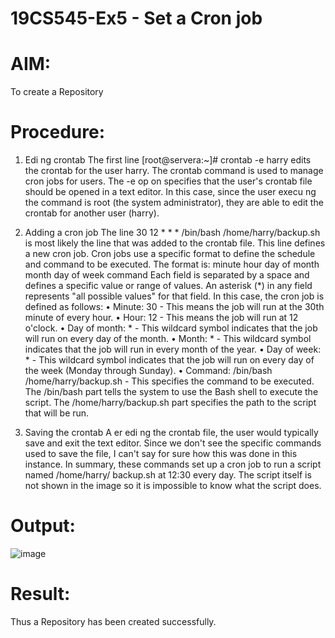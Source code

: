# 19CS545-Ex5 - Set a Cron job 

# AIM:
To create a Repository

# Procedure:
1. Edi ng crontab 
The first line [root@servera:~]# crontab -e harry edits the crontab for the user 
harry. The crontab command is used to manage cron jobs for users. The -e op on specifies 
that the user's crontab file should be opened in a text editor. In this case, since the user execu ng 
the command is root (the system administrator), they are able to edit the crontab for another 
user (harry). 

2. Adding a cron job 
The line 30 12 * * * /bin/bash /home/harry/backup.sh is most likely the line 
that was added to the crontab file. This line defines a new cron job. 
Cron jobs use a specific format to define the schedule and command to be executed. The format is: 
minute hour day of month month day of week command 
Each field is separated by a space and defines a specific value or range of values. An asterisk (*) in 
any field represents "all possible values" for that field. 
In this case, the cron job is defined as follows: 
• Minute: 30 - This means the job will run at the 30th minute of every hour. 
• Hour: 12 - This means the job will run at 12 o'clock. 
• Day of month: * - This wildcard symbol indicates that the job will run on every day of the 
month. 
• Month: * - This wildcard symbol indicates that the job will run in every month of the year. 
• Day of week: * - This wildcard symbol indicates that the job will run on every day of the 
week (Monday through Sunday). 
• Command: /bin/bash /home/harry/backup.sh - This specifies the command to 
be executed. The /bin/bash part tells the system to use the Bash shell to execute the 
script. The /home/harry/backup.sh part specifies the path to the script that will be 
run. 

3. Saving the crontab
A er edi ng the crontab file, the user would typically save and exit the text editor. Since we don't 
see the specific commands used to save the file, I can't say for sure how this was done in this 
instance. 
In summary, these commands set up a cron job to run a script named /home/harry/
backup.sh at 12:30 every day. The script itself is not shown in the image so it is impossible to 
know what the script does.

# Output:
![image](https://github.com/user-attachments/assets/4e5dbff0-4f15-46f8-aec9-4a7b4443a241)

# Result:

Thus a Repository has been created successfully.
